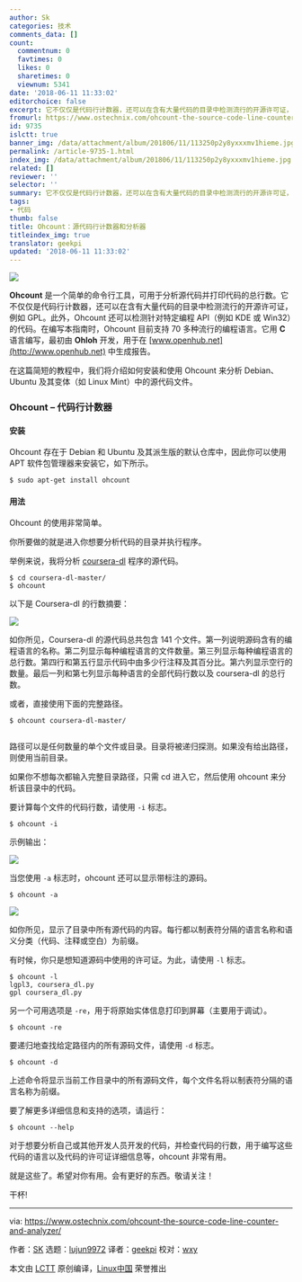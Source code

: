 ```yaml
---
author: Sk
categories: 技术
comments_data: []
count:
  commentnum: 0
  favtimes: 0
  likes: 0
  sharetimes: 0
  viewnum: 5341
date: '2018-06-11 11:33:02'
editorchoice: false
excerpt: 它不仅仅是代码行计数器，还可以在含有大量代码的目录中检测流行的开源许可证，和检测针对特定编程 API（例如 KDE 或 Win32）的代码。
fromurl: https://www.ostechnix.com/ohcount-the-source-code-line-counter-and-analyzer/
id: 9735
islctt: true
banner_img: /data/attachment/album/201806/11/113250p2y8yxxxmv1hieme.jpg
permalink: /article-9735-1.html
index_img: /data/attachment/album/201806/11/113250p2y8yxxxmv1hieme.jpg.thumb.jpg
related: []
reviewer: ''
selector: ''
summary: 它不仅仅是代码行计数器，还可以在含有大量代码的目录中检测流行的开源许可证，和检测针对特定编程 API（例如 KDE 或 Win32）的代码。
tags:
- 代码
thumb: false
title: Ohcount：源代码行计数器和分析器
titleindex_img: true
translator: geekpi
updated: '2018-06-11 11:33:02'
---
```


![](/data/attachment/album/201806/11/113250p2y8yxxxmv1hieme.jpg)


**Ohcount** 是一个简单的命令行工具，可用于分析源代码并打印代码的总行数。它不仅仅是代码行计数器，还可以在含有大量代码的目录中检测流行的开源许可证，例如 GPL。此外，Ohcount 还可以检测针对特定编程 API（例如 KDE 或 Win32）的代码。在编写本指南时，Ohcount 目前支持 70 多种流行的编程语言。它用 **C** 语言编写，最初由 **Ohloh** 开发，用于在 [www.openhub.net](http://www.openhub.net) 中生成报告。


在这篇简短的教程中，我们将介绍如何安装和使用 Ohcount 来分析 Debian、Ubuntu 及其变体（如 Linux Mint）中的源代码文件。


### Ohcount – 代码行计数器


#### 安装


Ohcount 存在于 Debian 和 Ubuntu 及其派生版的默认仓库中，因此你可以使用 APT 软件包管理器来安装它，如下所示。



```
$ sudo apt-get install ohcount

```

#### 用法


Ohcount 的使用非常简单。


你所要做的就是进入你想要分析代码的目录并执行程序。


举例来说，我将分析 [coursera-dl](https://www.ostechnix.com/coursera-dl-a-script-to-download-coursera-videos/) 程序的源代码。



```
$ cd coursera-dl-master/
$ ohcount

```

以下是 Coursera-dl 的行数摘要：


![](/data/attachment/album/201806/11/113305l61c901w621odccr.png)


如你所见，Coursera-dl 的源代码总共包含 141 个文件。第一列说明源码含有的编程语言的名称。第二列显示每种编程语言的文件数量。第三列显示每种编程语言的总行数。第四行和第五行显示代码中由多少行注释及其百分比。第六列显示空行的数量。最后一列和第七列显示每种语言的全部代码行数以及 coursera-dl 的总行数。


或者，直接使用下面的完整路径。



```
$ ohcount coursera-dl-master/


```

路径可以是任何数量的单个文件或目录。目录将被递归探测。如果没有给出路径，则使用当前目录。


如果你不想每次都输入完整目录路径，只需 cd 进入它，然后使用 ohcount 来分析该目录中的代码。


要计算每个文件的代码行数，请使用 `-i` 标志。



```
$ ohcount -i

```

示例输出：


![](/data/attachment/album/201806/11/113307yfee4lml4z344h8r.png)


当您使用 `-a` 标志时，ohcount 还可以显示带标注的源码。



```
$ ohcount -a

```

![](/data/attachment/album/201806/11/113309o4rt4nj7ryqq5527.png)


如你所见，显示了目录中所有源代码的内容。每行都以制表符分隔的语言名称和语义分类（代码、注释或空白）为前缀。


有时候，你只是想知道源码中使用的许可证。为此，请使用 `-l` 标志。



```
$ ohcount -l
lgpl3, coursera_dl.py
gpl coursera_dl.py

```

另一个可用选项是 `-re`，用于将原始实体信息打印到屏幕（主要用于调试）。



```
$ ohcount -re

```

要递归地查找给定路径内的所有源码文件，请使用 `-d` 标志。



```
$ ohcount -d

```

上述命令将显示当前工作目录中的所有源码文件，每个文件名将以制表符分隔的语言名称为前缀。


要了解更多详细信息和支持的选项，请运行：



```
$ ohcount --help

```

对于想要分析自己或其他开发人员开发的代码，并检查代码的行数，用于编写这些代码的语言以及代码的许可证详细信息等，ohcount 非常有用。


就是这些了。希望对你有用。会有更好的东西。敬请关注！


干杯!




---


via: <https://www.ostechnix.com/ohcount-the-source-code-line-counter-and-analyzer/>


作者：[SK](https://www.ostechnix.com/author/sk/) 选题：[lujun9972](https://github.com/lujun9972) 译者：[geekpi](https://github.com/geekpi) 校对：[wxy](https://github.com/wxy)


本文由 [LCTT](https://github.com/LCTT/TranslateProject) 原创编译，[Linux中国](https://linux.cn/) 荣誉推出